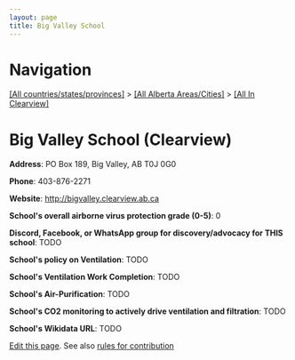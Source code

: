 ```yaml
---
layout: page
title: Big Valley School
---
```

# Navigation

[[All countries/states/provinces]](../../..) > [[All Alberta Areas/Cities]](../..) > [[All In Clearview]](..)

# Big Valley School (Clearview)

**Address**: PO Box 189, Big Valley, AB T0J 0G0

**Phone**: 403-876-2271

**Website**: <http://bigvalley.clearview.ab.ca>

**School's overall airborne virus protection grade (0-5)**: 0

**Discord, Facebook, or WhatsApp group for discovery/advocacy for THIS school**: TODO

**School's policy on Ventilation**: TODO

**School's Ventilation Work Completion**: TODO

**School's Air-Purification**: TODO

**School's CO2 monitoring to actively drive ventilation and filtration**: TODO

**School's Wikidata URL**: TODO


[Edit this page](https://github.com/ventilate-schools/AB/edit/main/./Clearview/Big_Valley_School.md). See also [rules for contribution](../../../contribution-rules/)